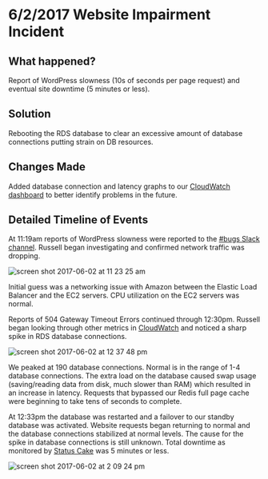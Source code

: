 # 6/2/2017 Website Impairment Incident

## What happened?
Report of WordPress slowness (10s of seconds per page request) and eventual site downtime (5 minutes or less).

## Solution
Rebooting the RDS database to clear an excessive amount of database connections putting strain on DB resources.

## Changes Made
Added database connection and latency graphs to our [CloudWatch dashboard](https://console.aws.amazon.com/cloudwatch/home?region=us-east-1#dashboards:name=spiritedmedia-com) to better identify problems in the future.

## Detailed Timeline of Events
At 11:19am reports of WordPress slowness were reported to the [#bugs Slack channel](https://spiritedmedia.slack.com/archives/C03T4SCQD/p1496416758067569). Russell began investigating and confirmed network traffic was dropping.

![screen shot 2017-06-02 at 11 23 25 am](https://cloud.githubusercontent.com/assets/867430/26738733/46caf350-479d-11e7-9a85-cc7ea30b0bf9.jpg)

Initial guess was a networking issue with Amazon between the Elastic Load Balancer and the EC2 servers. CPU utilization on the EC2 servers was normal. 
 
Reports of 504 Gateway Timeout Errors continued through 12:30pm. Russell began looking through other metrics in [CloudWatch](https://console.aws.amazon.com/cloudwatch/home?region=us-east-1#dashboards:name=spiritedmedia-com) and noticed a sharp spike in RDS database connections. 

![screen shot 2017-06-02 at 12 37 48 pm](https://cloud.githubusercontent.com/assets/867430/26738764/68ef249c-479d-11e7-8fbc-519246e13dcf.jpg)

We peaked at 190 database connections. Normal is in the range of 1-4 database connections. The extra load on the database caused swap usage (saving/reading data from disk, much slower than RAM) which resulted in an increase in latency. Requests that bypassed our Redis full page cache were beginning to take tens of seconds to complete. 
 
At 12:33pm the database was restarted and a failover to our standby database was activated. Website requests began returning to normal and the database connections stabilized at normal levels. The cause for the spike in database connections is still unknown. Total downtime as monitored by [Status Cake](https://app.statuscake.com/AllStatus.php?tid=1268476) was 5 minutes or less.

![screen shot 2017-06-02 at 2 09 24 pm](https://cloud.githubusercontent.com/assets/867430/26738777/75167dc4-479d-11e7-87e9-1bfeb9be6c75.jpg)
